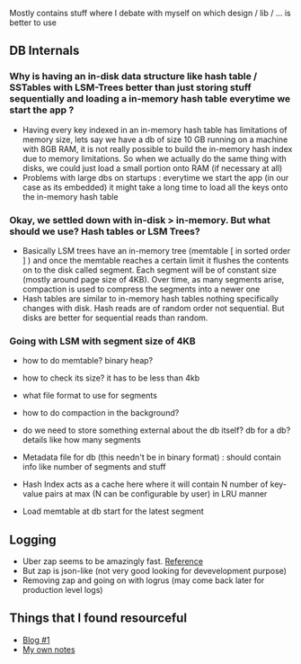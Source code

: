 Mostly contains stuff where I debate with myself on which design / lib / ... is better to use


## DB Internals

### Why is having an in-disk data structure like hash table / SSTables with LSM-Trees better than just storing stuff sequentially  and loading a in-memory hash table everytime we start the app ?
- Having every key indexed in an in-memory hash table has limitations of memory size, lets say we have a db of size 10 GB running on a machine with 8GB RAM, it is not really possible to build the in-memory hash index due to memory limitations. So when we actually do the same thing with disks, we could just load a small portion onto RAM (if necessary at all)
- Problems with large dbs on startups : everytime we start the app (in our case as its embedded) it might take a long time to load all the keys onto the in-memory hash table


### Okay, we settled down with in-disk > in-memory. But what should we use? Hash tables or LSM Trees?
- Basically LSM trees have an in-memory tree (memtable [ in sorted order ] ) and once the memtable reaches a certain limit it flushes the contents on to the disk called segment. Each segment will be of constant size (mostly around page size of 4KB). Over time, as many segments arise, compaction is used to compress the segments into a newer one
- Hash tables are similar to in-memory hash tables nothing specifically changes with disk. Hash reads are of random order not sequential. But disks are better for sequential reads than random. 


### Going with LSM with segment size of 4KB
- how to do memtable? binary heap?
- how to check its size? it has to be less than 4kb
- what file format to use for segments
- how to do compaction in the background?
- do we need to store something external about the db itself? db for a db? details like how many segments

- Metadata file for db (this needn't be in binary format) : should contain info like number of segments and stuff
- Hash Index acts as a cache here where it will contain N number of key-value pairs at max (N can be configurable by user) in LRU manner 
- Load memtable at db start for the latest segment


## Logging
- Uber zap seems to be amazingly fast. [Reference](https://www.sobyte.net/post/2022-03/uber-zap-advanced-usage/)
- But zap is json-like (not very good looking for devevelopment purpose)
- Removing zap and going on with logrus (may come back later for production level logs)


## Things that I found resourceful
- [Blog #1](https://silhding.github.io/2021/08/20/A-Closer-Look-to-a-Key-Value-Storage-Engine/)
- [My own notes](https://abesheknotes.netlify.app/docs/designing-data-intensive-applications/3-storage-and-retrieval/)